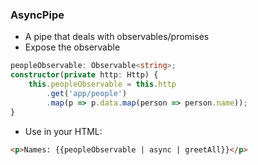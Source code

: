 ### AsyncPipe

* A pipe that deals with observables/promises
* Expose the observable

```ts
peopleObservable: Observable<string>;
constructor(private http: Http) {
    this.peopleObservable = this.http
        .get('app/people')
        .map(p => p.data.map(person => person.name));
}
```
* Use in your HTML:

```html
<p>Names: {{peopleObservable | async | greetAll}}</p>
```
